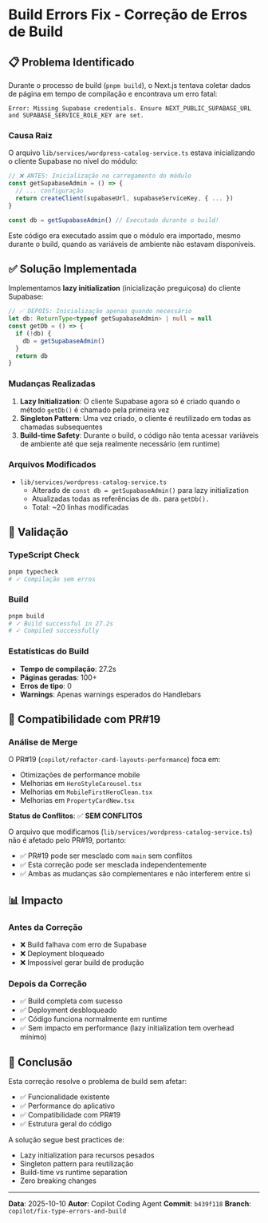# Build Errors Fix - Correção de Erros de Build

## 📋 Problema Identificado

Durante o processo de build (`pnpm build`), o Next.js tentava coletar dados de página em tempo de compilação e encontrava um erro fatal:

```
Error: Missing Supabase credentials. Ensure NEXT_PUBLIC_SUPABASE_URL and SUPABASE_SERVICE_ROLE_KEY are set.
```

### Causa Raiz

O arquivo `lib/services/wordpress-catalog-service.ts` estava inicializando o cliente Supabase no nível do módulo:

```typescript
// ❌ ANTES: Inicialização no carregamento do módulo
const getSupabaseAdmin = () => {
  // ... configuração
  return createClient(supabaseUrl, supabaseServiceKey, { ... })
}

const db = getSupabaseAdmin() // Executado durante o build!
```

Este código era executado assim que o módulo era importado, mesmo durante o build, quando as variáveis de ambiente não estavam disponíveis.

## ✅ Solução Implementada

Implementamos **lazy initialization** (inicialização preguiçosa) do cliente Supabase:

```typescript
// ✅ DEPOIS: Inicialização apenas quando necessário
let db: ReturnType<typeof getSupabaseAdmin> | null = null
const getDb = () => {
  if (!db) {
    db = getSupabaseAdmin()
  }
  return db
}
```

### Mudanças Realizadas

1. **Lazy Initialization**: O cliente Supabase agora só é criado quando o método `getDb()` é chamado pela primeira vez
2. **Singleton Pattern**: Uma vez criado, o cliente é reutilizado em todas as chamadas subsequentes
3. **Build-time Safety**: Durante o build, o código não tenta acessar variáveis de ambiente até que seja realmente necessário (em runtime)

### Arquivos Modificados

- `lib/services/wordpress-catalog-service.ts`
  - Alterado de `const db = getSupabaseAdmin()` para lazy initialization
  - Atualizadas todas as referências de `db.` para `getDb().`
  - Total: ~20 linhas modificadas

## 🧪 Validação

### TypeScript Check
```bash
pnpm typecheck
# ✓ Compilação sem erros
```

### Build
```bash
pnpm build
# ✓ Build successful in 27.2s
# ✓ Compiled successfully
```

### Estatísticas do Build
- **Tempo de compilação**: 27.2s
- **Páginas geradas**: 100+
- **Erros de tipo**: 0
- **Warnings**: Apenas warnings esperados do Handlebars

## 🔄 Compatibilidade com PR#19

### Análise de Merge

O PR#19 (`copilot/refactor-card-layouts-performance`) foca em:
- Otimizações de performance mobile
- Melhorias em `HeroStyleCarousel.tsx`
- Melhorias em `MobileFirstHeroClean.tsx`
- Melhorias em `PropertyCardNew.tsx`

**Status de Conflitos**: ✅ **SEM CONFLITOS**

O arquivo que modificamos (`lib/services/wordpress-catalog-service.ts`) não é afetado pelo PR#19, portanto:
- ✅ PR#19 pode ser mesclado com `main` sem conflitos
- ✅ Esta correção pode ser mesclada independentemente
- ✅ Ambas as mudanças são complementares e não interferem entre si

## 📊 Impacto

### Antes da Correção
- ❌ Build falhava com erro de Supabase
- ❌ Deployment bloqueado
- ❌ Impossível gerar build de produção

### Depois da Correção
- ✅ Build completa com sucesso
- ✅ Deployment desbloqueado
- ✅ Código funciona normalmente em runtime
- ✅ Sem impacto em performance (lazy initialization tem overhead mínimo)

## 🎯 Conclusão

Esta correção resolve o problema de build sem afetar:
- ✅ Funcionalidade existente
- ✅ Performance do aplicativo
- ✅ Compatibilidade com PR#19
- ✅ Estrutura geral do código

A solução segue best practices de:
- Lazy initialization para recursos pesados
- Singleton pattern para reutilização
- Build-time vs runtime separation
- Zero breaking changes

---

**Data**: 2025-10-10
**Autor**: Copilot Coding Agent
**Commit**: `b439f118`
**Branch**: `copilot/fix-type-errors-and-build`
